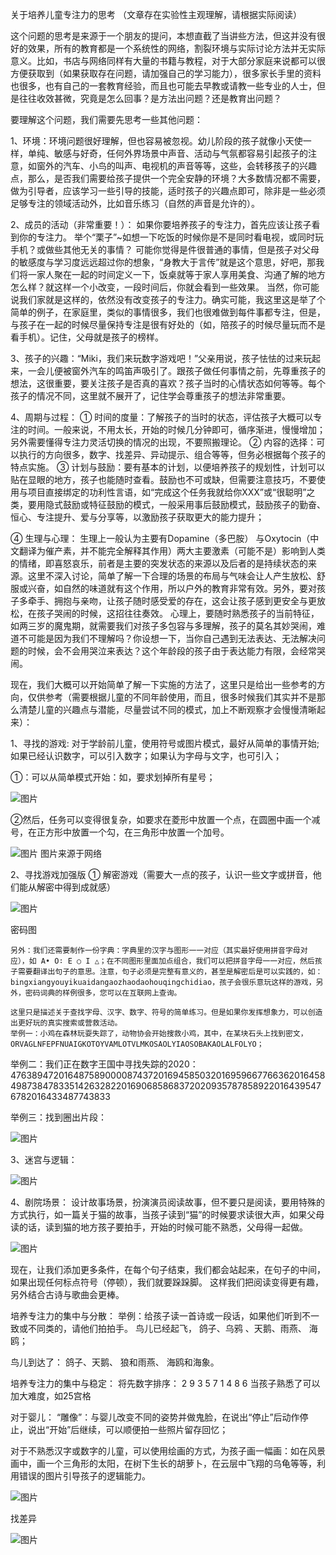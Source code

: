 关于培养儿童专注力的思考
（文章存在实验性主观理解，请根据实际阅读）

这个问题的思考是来源于一个朋友的提问，本想直截了当讲些方法，但这并没有很好的效果，所有的教育都是一个系统性的网络，割裂环境与实际讨论方法并无实际意义。比如，书店与网络同样有大量的书籍与教程，对于大部分家庭来说都可以很方便获取到（如果获取存在问题，请加强自己的学习能力），很多家长手里的资料也很多，也有自己的一套教育经验，而且也可能去早教或请教一些专业的人士，但是往往收效甚微，究竟是怎么回事？是方法出问题？还是教育出问题？

要理解这个问题，我们需要先思考一些其他问题：

1、环境：环境问题很好理解，但也容易被忽视。幼儿阶段的孩子就像小天使一样，单纯、敏感与好奇，任何外界场景中声音、活动与气氛都容易引起孩子的注意，如窗外的汽车、小鸟的叫声、电视机的声音等等，这些，会转移孩子的兴趣点，那么，是否我们需要给孩子提供一个完全安静的环境？大多数情况都不需要，做为引导者，应该学习一些引导的技能，适时孩子的兴趣点即可，除非是一些必须足够专注的领域活动外，比如音乐练习（自然的声音是允许的）。

2、成员的活动（非常重要！）：
    如果你要培养孩子的专注力，首先应该让孩子看到你的专注力。
    举个“栗子”~如想一下吃饭的时候你是不是同时看电视，或同时玩手机？或做些其他无关的事情？ 可能你觉得是件很普通的事情，但是孩子对父母的敏感度与学习度远远超过你的想象，“身教大于言传”就是这个意思，好吧，那我们将一家人聚在一起的时间定义一下，饭桌就等于家人享用美食、沟通了解的地方怎么样？就这样一个小改变，一段时间后，你就会看到一些效果。
    当然，你可能说我们家就是这样的，依然没有改变孩子的专注力。确实可能，我这里这是举了个简单的例子，在家庭里，类似的事情很多，我们也很难做到每件事都专注，但是，与孩子在一起的时候尽量保持专注是很有好处的（如，陪孩子的时候尽量玩而不是看手机）。记住，父母就是孩子的榜样。

3、孩子的兴趣：“Miki，我们来玩数字游戏吧！”父亲用说，孩子怯怯的过来玩起来，一会儿便被窗外汽车的鸣笛声吸引了。跟孩子做任何事情之前，先尊重孩子的想法，这很重要，要关注孩子是否真的喜欢？孩子当时的心情状态如何等等。每个孩子的情况不同，这里就不展开了，记住学会尊重孩子的想法非常重要。

4、周期与过程：
① 时间的度量：了解孩子的当时的状态，评估孩子大概可以专注的时间。一般来说，不用太长，开始的时候几分钟即可，循序渐进，慢慢增加；另外需要懂得专注力灵活切换的情况的出现，不要照搬理论。
② 内容的选择：可以执行的方向很多，数字、找差异、异动提示、组合等等，但务必根据每个孩子的特点实施。
③ 计划与鼓励：要有基本的计划，以便培养孩子的规划性，计划可以贴在显眼的地方，孩子也能随时查看。鼓励也不可或缺，但需要注意技巧，不要使用与项目直接绑定的功利性言语，如“完成这个任务我就给你XXX”或“很聪明”之类，要用隐式鼓励或特征鼓励的模式，一般采用事后鼓励模式，鼓励孩子的勤奋、恒心、专注提升、爱与分享等，以激励孩子获取更大的能力提升；

④ 生理与心理：
    生理上一般认为主要有Dopamine（多巴胺） 与Oxytocin（中文翻译为催产素，并不能完全解释其作用）两大主要激素（可能不是）影响到人类的情绪，即喜怒哀乐，前者是主要的突发状态的来源以及后者的是持续状态的来源。这里不深入讨论，简单了解一下合理的场景的布局与气味会让人产生放松、舒服或兴奋，如自然的味道就有这个作用，所以户外的教育非常有效。另外，要对孩子多牵手、拥抱与亲吻，让孩子随时感受爱的存在，这会让孩子感到更安全与更放松，在孩子哭闹的时候，这招往往奏效。
    心理上，要随时熟悉孩子的当前特征，如两三岁的魔鬼期，就需要我们对孩子多包容与多理解，孩子的莫名其妙哭闹，难道不可能是因为我们不理解吗？你设想一下，当你自己遇到无法表达、无法解决问题的时候，会不会用哭泣来表达？这个年龄段的孩子由于表达能力有限，会经常哭闹。

现在，我们大概可以开始简单了解一下实施的方法了，这里只是给出一些参考的方向，仅供参考（需要根据儿童的不同年龄使用，而且，很多时候我们其实并不是那么清楚儿童的兴趣点与潜能，尽量尝试不同的模式，加上不断观察才会慢慢清晰起来）：

1、寻找的游戏: 对于学龄前儿童，使用符号或图片模式，最好从简单的事情开始;如果已经认识数字，可以引入数字；如果认为字母与文字，也可引入；

①：可以从简单模式开始：如，要求划掉所有星号；

![图片](/images/zzl01.jpg)

②然后，任务可以变得很复杂，如要求在菱形中放置一个点，在圆圈中画一个减号，在正方形中放置一个勾，在三角形中放置一个加号。

 ![图片](/images/zzl02.jpg)
图片来源于网络

2、寻找游戏加强版
① 解密游戏（需要大一点的孩子，认识一些文字或拼音，他们能从解密中得到成就感）

![图片](/images/zzl03.jpg)
 
密码图

    另外：我们还需要制作一份字典：字典里的汉字与图形一一对应（其实最好使用拼音字母对应），如 A• O∶ E ○ I △；在不同图形里面加点组合，我们可以把拼音字母一一对应，然后孩子需要翻译出句子的意思。注意，句子必须是完整有意义的，甚至是解密后是可以实践的，如：bingxiangyouyikuaidangaozhaodaohouqingchidiao，孩子会很乐意玩这样的游戏，另外，密码词典的样例很多，您可以在互联网上查询。

    这里只是描述关于查找字母、汉字、数字、符号的简单练习。但是如果你发挥想象力，可以创造出更好玩的真实搜索或营救活动。
    举例一：小鸡在森林玩耍失踪了，动物协会开始搜救小鸡，其中，在某块石头上找到密文，ORVAGLNFEPFNUAIGKOTOYVAMLOTVLMKOSAOLYIAOSOBAKAOLALFOLYO；
举例二：我们正在数字王国中寻找失踪的2020：
476389472016487589000087437201694585032016959667766362016458498738478335142632822016906858683720209357878589220164395476782016433487743833

举例三：找到圈出片段：

![图片](/images/zzl04.jpg)
 
3、迷宫与逻辑：

![图片](/images/zzl05.jpg)
 

4、剧院场景：
设计故事场景，扮演演员阅读故事，但不要只是阅读，要用特殊的方式执行，如一篇关于猫的故事，当孩子读到“猫”的时候要求读很大声，如果父母读的话，读到猫的地方孩子要拍手，开始的时候可能不熟悉，父母得一起做。
 
 ![图片](/images/zzl06.jpg)

现在，让我们添加更多条件，在每个句子结束，我们都会站起来，在句子的中间，如果出现任何标点符号（停顿），我们就要跺跺脚。
    这样我们把阅读变得更有趣，另外结合古诗与歌曲会更棒。

培养专注力的集中与分散：
举例：给孩子读一首诗或一段话，如果他们听到不一致或不同类的，请他们拍拍手。
鸟儿已经起飞，
鸽子、乌鸦
、天鹅、雨燕、
海鸥；

鸟儿到达了：
鸽子、天鹅、
狼和雨燕、
海鸥和海象。

培养专注力的集中与稳定：
将先数字排序：
2 9 3
5 7 1
4 8 6
当孩子熟悉了可以加大难度，如25宫格


对于婴儿：
“雕像”：与婴儿改变不同的姿势并做鬼脸，在说出“停止”后动作停止，说出“开始”后继续，可以顺便拍一些照片留存回忆；


对于不熟悉汉字或数字的儿童，可以使用绘画的方式，为孩子画一幅画：如在风景画中，画一个三角形的太阳，在树下生长的胡萝卜，在云层中飞翔的乌龟等等，利用错误的图片引导孩子的逻辑能力。

![图片](/images/zzl07.jpg)
 

找差异

![图片](/images/zzl08.jpg)
